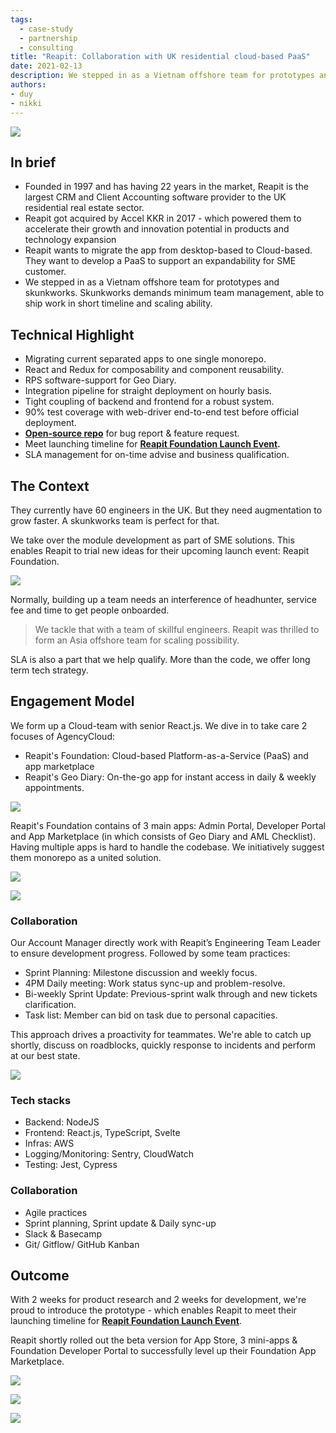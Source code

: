 ```yaml
---
tags: 
  - case-study
  - partnership
  - consulting
title: "Reapit: Collaboration with UK residential cloud-based PaaS"
date: 2021-02-13
description: We stepped in as a Vietnam offshore team for prototypes and skunkworks. Skunkworks demands minimum team management, able to ship work in short timeline and scaling ability. 
authors: 
- duy
- nikki
---
```


![](assets/collaboration-with-uk-residential-cloud-based-paas_ad0d1521d4022ac2392b73bc7756cb3b_md5.webp)

## In brief
- Founded in 1997 and has having 22 years in the market, Reapit is the largest CRM and Client Accounting software provider to the UK residential real estate sector.
- Reapit got acquired by Accel KKR in 2017 - which powered them to accelerate their growth and innovation potential in products and technology expansion
- Reapit wants to migrate the app from desktop-based to Cloud-based. They want to develop a PaaS to support an expandability for SME customer. 
- We stepped in as a Vietnam offshore team for prototypes and skunkworks. Skunkworks demands minimum team management, able to ship work in short timeline and scaling ability. 

## Technical Highlight
- Migrating current separated apps to one single monorepo.
- React and Redux for composability and component reusability.
- RPS software-support for Geo Diary.
- Integration pipeline for straight deployment on hourly basis.
- Tight coupling of backend and frontend for a robust system.
- 90% test coverage with web-driver end-to-end test before official deployment.
- **[Open-source repo](https://github.com/reapit/foundations)** for bug report & feature request.
- Meet launching timeline for **[Reapit Foundation Launch Event](https://www.youtube.com/watch?v=y-Fhlg2jrYo).**
- SLA management for on-time advise and business qualification.

## The Context
They currently have 60 engineers in the UK. But they need augmentation to grow faster. A skunkworks team is perfect for that. 

We take over the module development as part of SME solutions. This enables Reapit to trial new ideas for their upcoming launch event: Reapit Foundation. 

![](assets/collaboration-with-uk-residential-cloud-based-paas_03f985c65996fe3506289487fe14cebe_md5.webp)

Normally, building up a team needs an interference of headhunter, service fee and time to get people onboarded. 

>
> We tackle that with a team of skillful engineers. Reapit was thrilled to form an Asia offshore team for scaling possibility.

SLA is also a part that we help qualify. More than the code, we offer long term tech strategy.

## Engagement Model
We form up a Cloud-team with senior React.js. We dive in to take care 2 focuses of AgencyCloud:

- Reapit's Foundation: Cloud-based Platform-as-a-Service (PaaS) and app marketplace
- Reapit's Geo Diary: On-the-go app for instant access in daily & weekly appointments.

![](assets/collaboration-with-uk-residential-cloud-based-paas_4487bd2e7b23af7178fb97c9ab7229d2_md5.webp)

Reapit's Foundation contains of 3 main apps: Admin Portal, Developer Portal and App Marketplace (in which consists of Geo Diary and AML Checklist). Having multiple apps is hard to handle the codebase. We initiatively suggest them monorepo as a united solution. 

![](assets/collaboration-with-uk-residential-cloud-based-paas_1e27f9ef3561d2ae43b56d50d492f1d4_md5.webp)

![](assets/collaboration-with-uk-residential-cloud-based-paas_ebf187df610615ccbbb6e52278da6335_md5.webp)

### Collaboration

Our Account Manager directly work with Reapit’s Engineering Team Leader to ensure development progress. Followed by some team practices:
- Sprint Planning: Milestone discussion and weekly focus.
- 4PM Daily meeting: Work status sync-up and problem-resolve.
- Bi-weekly Sprint Update: Previous-sprint walk through and new tickets clarification.
- Task list: Member can bid on task due to personal capacities. 

This approach drives a proactivity for teammates. We're able to catch up shortly, discuss on roadblocks, quickly response to incidents and perform at our best state.

![](assets/collaboration-with-uk-residential-cloud-based-paas_eee4929e10e587c87e386ec5283449a1_md5.webp)

### Tech stacks
- Backend: NodeJS
- Frontend: React.js, TypeScript, Svelte
- Infras: AWS
- Logging/Monitoring: Sentry, CloudWatch
- Testing: Jest, Cypress

### Collaboration
- Agile practices
- Sprint planning, Sprint update & Daily sync-up
- Slack & Basecamp
- Git/ Gitflow/ GitHub Kanban

## Outcome
With 2 weeks for product research and 2 weeks for development, we're proud to introduce the prototype - which enables Reapit to meet their launching timeline for **[Reapit Foundation Launch Event](https://www.youtube.com/watch?v=y-Fhlg2jrYo)**.

Reapit shortly rolled out the beta version for App Store, 3 mini-apps & Foundation Developer Portal to successfully level up their Foundation App Marketplace.

![](assets/collaboration-with-uk-residential-cloud-based-paas_46cc6c924b0fe441437723fc1fb52d9c_md5.webp)

![](assets/collaboration-with-uk-residential-cloud-based-paas_92722efc9491056859de44344025550a_md5.webp)

![](assets/collaboration-with-uk-residential-cloud-based-paas_7d8f93b0e2c88250d392b435892c7559_md5.webp)
